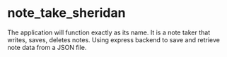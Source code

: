 # note_take_sheridan
The application will function exactly as its name. It is a note taker that writes, saves, deletes notes. Using express backend to save and retrieve note data from a JSON file. 
